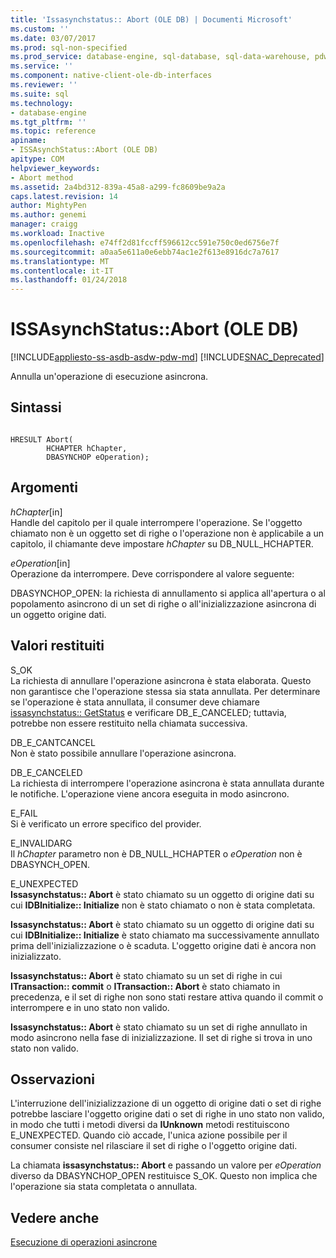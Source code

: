 ```yaml
---
title: 'Issasynchstatus:: Abort (OLE DB) | Documenti Microsoft'
ms.custom: ''
ms.date: 03/07/2017
ms.prod: sql-non-specified
ms.prod_service: database-engine, sql-database, sql-data-warehouse, pdw
ms.service: ''
ms.component: native-client-ole-db-interfaces
ms.reviewer: ''
ms.suite: sql
ms.technology:
- database-engine
ms.tgt_pltfrm: ''
ms.topic: reference
apiname:
- ISSAsynchStatus::Abort (OLE DB)
apitype: COM
helpviewer_keywords:
- Abort method
ms.assetid: 2a4bd312-839a-45a8-a299-fc8609be9a2a
caps.latest.revision: 14
author: MightyPen
ms.author: genemi
manager: craigg
ms.workload: Inactive
ms.openlocfilehash: e74ff2d81fccff596612cc591e750c0ed6756e7f
ms.sourcegitcommit: a0aa5e611a0e6ebb74ac1e2f613e8916dc7a7617
ms.translationtype: MT
ms.contentlocale: it-IT
ms.lasthandoff: 01/24/2018
---
```

# <a name="issasynchstatusabort-ole-db"></a>ISSAsynchStatus::Abort (OLE DB)
[!INCLUDE[appliesto-ss-asdb-asdw-pdw-md](../../includes/appliesto-ss-asdb-asdw-pdw-md.md)]
[!INCLUDE[SNAC_Deprecated](../../includes/snac-deprecated.md)]

  Annulla un'operazione di esecuzione asincrona.  
  
## <a name="syntax"></a>Sintassi  
  
```  
  
HRESULT Abort(  
        HCHAPTER hChapter,  
        DBASYNCHOP eOperation);  
```  
  
## <a name="arguments"></a>Argomenti  
 *hChapter*[in]  
 Handle del capitolo per il quale interrompere l'operazione. Se l'oggetto chiamato non è un oggetto set di righe o l'operazione non è applicabile a un capitolo, il chiamante deve impostare *hChapter* su DB_NULL_HCHAPTER.  
  
 *eOperation*[in]  
 Operazione da interrompere. Deve corrispondere al valore seguente:  
  
 DBASYNCHOP_OPEN: la richiesta di annullamento si applica all'apertura o al popolamento asincrono di un set di righe o all'inizializzazione asincrona di un oggetto origine dati.  
  
## <a name="return-code-values"></a>Valori restituiti  
 S_OK  
 La richiesta di annullare l'operazione asincrona è stata elaborata. Questo non garantisce che l'operazione stessa sia stata annullata. Per determinare se l'operazione è stata annullata, il consumer deve chiamare [issasynchstatus:: GetStatus](../../relational-databases/native-client-ole-db-interfaces/issasynchstatus-getstatus-ole-db.md) e verificare DB_E_CANCELED; tuttavia, potrebbe non essere restituito nella chiamata successiva.  
  
 DB_E_CANTCANCEL  
 Non è stato possibile annullare l'operazione asincrona.  
  
 DB_E_CANCELED  
 La richiesta di interrompere l'operazione asincrona è stata annullata durante le notifiche. L'operazione viene ancora eseguita in modo asincrono.  
  
 E_FAIL  
 Si è verificato un errore specifico del provider.  
  
 E_INVALIDARG  
 Il *hChapter* parametro non è DB_NULL_HCHAPTER o *eOperation* non è DBASYNCH_OPEN.  
  
 E_UNEXPECTED  
 **Issasynchstatus:: Abort** è stato chiamato su un oggetto di origine dati su cui **IDBInitialize:: Initialize** non è stato chiamato o non è stata completata.  
  
 **Issasynchstatus:: Abort** è stato chiamato su un oggetto di origine dati su cui **IDBInitialize:: Initialize** è stato chiamato ma successivamente annullato prima dell'inizializzazione o è scaduta. L'oggetto origine dati è ancora non inizializzato.  
  
 **Issasynchstatus:: Abort** è stato chiamato su un set di righe in cui **ITransaction:: commit** o **ITransaction:: Abort** è stato chiamato in precedenza, e il set di righe non sono stati restare attiva quando il commit o interrompere e in uno stato non valido.  
  
 **Issasynchstatus:: Abort** è stato chiamato su un set di righe annullato in modo asincrono nella fase di inizializzazione. Il set di righe si trova in uno stato non valido.  
  
## <a name="remarks"></a>Osservazioni  
 L'interruzione dell'inizializzazione di un oggetto di origine dati o set di righe potrebbe lasciare l'oggetto origine dati o set di righe in uno stato non valido, in modo che tutti i metodi diversi da **IUnknown** metodi restituiscono E_UNEXPECTED. Quando ciò accade, l'unica azione possibile per il consumer consiste nel rilasciare il set di righe o l'oggetto origine dati.  
  
 La chiamata **issasynchstatus:: Abort** e passando un valore per *eOperation* diverso da DBASYNCHOP_OPEN restituisce S_OK. Questo non implica che l'operazione sia stata completata o annullata.  
  
## <a name="see-also"></a>Vedere anche  
 [Esecuzione di operazioni asincrone](../../relational-databases/native-client/features/performing-asynchronous-operations.md)  
  
  
